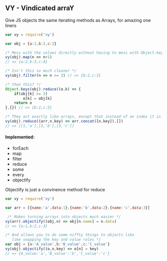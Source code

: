 ## VY - Vindicated arraY
Give JS objects the same iterating methods as Arrays, for amazing one liners

``` js
var vy = require('vy')

var obj = {a:1,b:2,c:3}

/* Mess with the values directly without having to mess with Object.keys() */
vy(obj).map(n => n+1)
// => {a:2,b:3,c:4}

/* Isn't this so much cleaner */
vy(obj).filter(n => n >= 2) // => {b:2,c:3}

/* than this? */
Object.keys(obj).reduce((o,k) => {
    if(obj[k] >= 2)
        o[k] = obj[k]
    return o
},{}) // => {b:2,c:3}

/* They act exactly like arrays, except that instead of an index it is the key */
vy(obj).reduce((arr,n,key) => arr.concat([n,key]),[]) 
// => [[1,'a'],[2,'b'],[3,'c']]
```
#### Implemented:
- forEach
- map
- filter
- reduce
- some
- every
- objectify

Objectify is just a convinence method for reduce
``` js
var vy = require('vy')

var arr = [{name:'a',data:1},{name:'b',data:2},{name:'c',data:3}]

 /* Makes turning arrays into objects much easier */
vy(arr).objectify((obj,n) => obj[n.name] = n.data)
// => {a:1,b:2,c:3}

/* And allows you to do some niffty things to objects like 
   like swapping the key and value roles */
var obj = {a:'A_value',b:'B_value',c:'C_value'}
vy(obj).objectify((o,n,key) => o[n] = key)
// => {A_value:'a','B_value':'b','C_value':'c'}
```